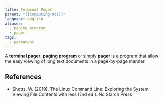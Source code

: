 ```yaml
---
title: Terminal Pager
parent: "[[computing-moc]]"
language: english
aliases:
  - paging program
  - pager
tags:
  - permanent
---
```



A **terminal pager**, **paging program** or simply **pager** is a program that allow the easy viewing of long text documents in a page-by-page manner.

## References

- Shotts, W. (2019). <span class="reference-title">The Linux Command Line: Exploring the System: Viewing File Contents with less (2nd ed.)</span>. No Starch Press

